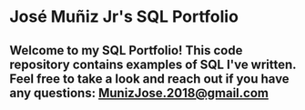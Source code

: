 # José Muñiz Jr's SQL Portfolio

## Welcome to my SQL Portfolio! This code repository contains examples of SQL I've written. Feel free to take a look and reach out if you have any questions: MunizJose.2018@gmail.com
